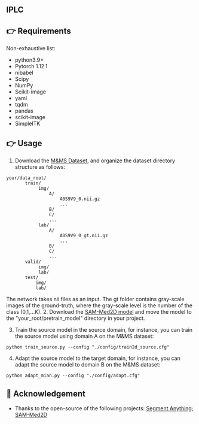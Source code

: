 ## IPLC


## 👉 Requirements
Non-exhaustive list:
* python3.9+
* Pytorch 1.12.1
* nibabel
* Scipy
* NumPy
* Scikit-image
* yaml
* tqdm
* pandas
* scikit-image
* SimpleITK


## 👉 Usage
1. Download the [M&MS Dataset](http://www.ub.edu/mnms), and organize the dataset directory structure as follows:
```
your/data_root/
       train/
            img/
                A/
                    A0S9V9_0.nii.gz
                    ...
                B/
                C/
                ...
            lab/
                A/
                    A0S9V9_0_gt.nii.gz
                    ...
                B/
                C/
                ...
       valid/
            img/
            lab/
       test/
           img/
           lab/
```
The network takes nii files as an input. The gt folder contains gray-scale images of the ground-truth, where the gray-scale level is the number of the class (0,1,...K).
2. Download the [SAM-Med2D model](https://drive.google.com/file/d/1ARiB5RkSsWmAB_8mqWnwDF8ZKTtFwsjl/view?usp=drive_link) and move the model to the "your_root/pretrain_model" directory in your project.

3. Train the source model in the source domain, for instance, you can train the source model using domain A on the M&MS dataset:

```
python train_source.py --config "./config/train2d_source.cfg"
```

4. Adapt the source model to the target domain, for instance, you can adapt the source model to domain B on the M&MS dataset:

```
python adapt_mian.py --config "./config/adapt.cfg"
```

## 🤝 Acknowledgement
- Thanks to the open-source of the following projects: [Segment Anything](https://github.com/facebookresearch/segment-anything); [SAM-Med2D](https://github.com/cv-chaitali/SAM-Med2D)